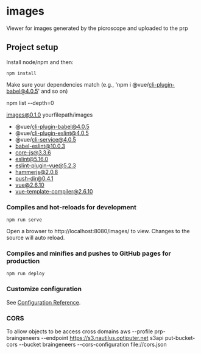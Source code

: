 # images
Viewer for images generated by the picroscope and uploaded to the prp

## Project setup
Install node/npm and then:
```
npm install
```
Make sure your dependencies match (e.g., 'npm i @vue/cli-plugin-babel@4.0.5' and so on)

npm list --depth=0


images@0.1.0 yourfilepath/images
* @vue/cli-plugin-babel@4.0.5
* @vue/cli-plugin-eslint@4.0.5
* @vue/cli-service@4.0.5
* babel-eslint@10.0.3
* core-js@3.3.6
* eslint@5.16.0
* eslint-plugin-vue@5.2.3
* hammerjs@2.0.8
* push-dir@0.4.1
* vue@2.6.10
* vue-template-compiler@2.6.10

### Compiles and hot-reloads for development
```
npm run serve
```
Open a browser to http://localhost:8080/images/ to view. Changes to the source will auto reload.

### Compiles and minifies and pushes to GitHub pages for production
```
npm run deploy
```

### Customize configuration
See [Configuration Reference](https://cli.vuejs.org/config/).

### CORS
To allow objects to be access cross domains
aws --profile prp-braingeneers --endpoint https://s3.nautilus.optiputer.net s3api put-bucket-cors --bucket braingeneers --cors-configuration file://cors.json 

